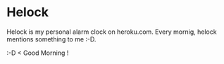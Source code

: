# Helock

Helock is my personal alarm clock on heroku.com.
Every mornig, helock mentions something to me :-D.

:-D < Good Morning !
